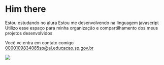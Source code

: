 # Him there

Estou estudando no alura
Estou me desenvolvendo na linguagem javascript
Utilizo esse espaço para minha organização e compartilhamento dos meus projetos desenvolvidos

Você vc entra em contato comigo
0000109834085sp@al.educacao.sp.gov.br



![](https://tenor.com/pt-BR/view/american-psycho-patrick-bateman-american-psycho-gif-7212093)

